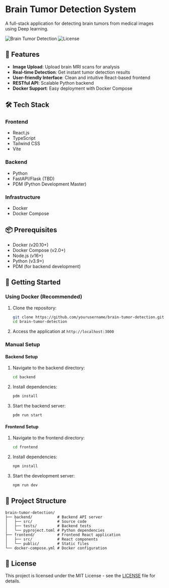 # Brain Tumor Detection System

A full-stack application for detecting brain tumors from medical images using Deep learning.

![Brain Tumor Detection](https://img.shields.io/badge/Status-Active-brightgreen)
![License](https://img.shields.io/badge/License-MIT-blue)

## 🚀 Features

- **Image Upload**: Upload brain MRI scans for analysis
- **Real-time Detection**: Get instant tumor detection results
- **User-friendly Interface**: Clean and intuitive React-based frontend
- **RESTful API**: Scalable Python backend
- **Docker Support**: Easy deployment with Docker Compose

## 🛠️ Tech Stack

### Frontend
- React.js
- TypeScript
- Tailwind CSS
- Vite

### Backend
- Python
- FastAPI/Flask (TBD)
- PDM (Python Development Master)

### Infrastructure
- Docker
- Docker Compose

## 📦 Prerequisites

- Docker (v20.10+)
- Docker Compose (v2.0+)
- Node.js (v16+)
- Python (v3.9+)
- PDM (for backend development)

## 🚀 Getting Started

### Using Docker (Recommended)

1. Clone the repository:
   ```bash
   git clone https://github.com/yourusername/brain-tumor-detection.git
   cd brain-tumor-detection
   ```
   
2. Access the application at `http://localhost:3000`

### Manual Setup

#### Backend Setup
1. Navigate to the backend directory:
   ```bash
   cd backend
   ```

2. Install dependencies:
   ```bash
   pdm install
   ```

3. Start the backend server:
   ```bash
   pdm run start
   ```

#### Frontend Setup
1. Navigate to the frontend directory:
   ```bash
   cd frontend
   ```

2. Install dependencies:
   ```bash
   npm install
   ```

3. Start the development server:
   ```bash
   npm run dev
   ```

## 📂 Project Structure

```
brain-tumor-detection/
├── backend/           # Backend API server
│   ├── src/           # Source code
│   ├── tests/         # Backend tests
│   └── pyproject.toml # Python dependencies
├── frontend/          # Frontend React application
│   ├── src/           # React components
│   └── public/        # Static files
└── docker-compose.yml # Docker configuration
```

## 📄 License

This project is licensed under the MIT License - see the [LICENSE](LICENSE) file for details.



